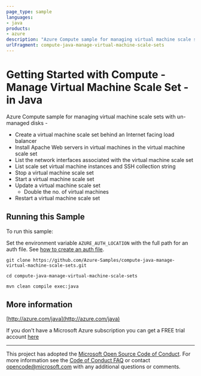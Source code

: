 ```yaml
---
page_type: sample
languages:
- java
products:
- azure
description: "Azure Compute sample for managing virtual machine scale sets with un-managed disks"
urlFragment: compute-java-manage-virtual-machine-scale-sets
---
```


# Getting Started with Compute - Manage Virtual Machine Scale Set - in Java #


  Azure Compute sample for managing virtual machine scale sets with un-managed disks -
   - Create a virtual machine scale set behind an Internet facing load balancer
   - Install Apache Web servers in virtual machines in the virtual machine scale set
   - List the network interfaces associated with the virtual machine scale set
   - List scale set virtual machine instances and SSH collection string
   - Stop a virtual machine scale set
   - Start a virtual machine scale set
   - Update a virtual machine scale set
     - Double the no. of virtual machines
   - Restart a virtual machine scale set
 

## Running this Sample ##

To run this sample:

Set the environment variable `AZURE_AUTH_LOCATION` with the full path for an auth file. See [how to create an auth file](https://github.com/Azure/azure-libraries-for-java/blob/master/AUTH.md).

    git clone https://github.com/Azure-Samples/compute-java-manage-virtual-machine-scale-sets.git

    cd compute-java-manage-virtual-machine-scale-sets

    mvn clean compile exec:java

## More information ##

[http://azure.com/java](http://azure.com/java)

If you don't have a Microsoft Azure subscription you can get a FREE trial account [here](http://go.microsoft.com/fwlink/?LinkId=330212)

---

This project has adopted the [Microsoft Open Source Code of Conduct](https://opensource.microsoft.com/codeofconduct/). For more information see the [Code of Conduct FAQ](https://opensource.microsoft.com/codeofconduct/faq/) or contact [opencode@microsoft.com](mailto:opencode@microsoft.com) with any additional questions or comments.
